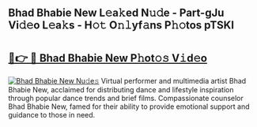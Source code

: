 ## Bhad Bhabie New L𝚎a𝚔ed N𝚞𝚍e - Part-gJu Vi𝚍𝚎o L𝚎a𝚔s - H𝚘𝚝 O𝚗𝚕yf𝚊ns P𝚑𝚘tos pTSKI

# <h2><a href="http://kf2c9um.oniu.top/?m=Bhad+Bhabie+New">🔗👉 🔴 Bhad Bhabie New P𝚑ot𝚘𝚜 V𝚒d𝚎o</a></h2>

[![Bhad Bhabie New Nu𝚍e𝚜](https://i.imgur.com/0qMVB7G.gif)](http://kf2c9um.oniu.top/?m=Bhad+Bhabie+New)
Virtual performer and multimedia artist Bhad Bhabie New, acclaimed for distributing dance and lifestyle inspiration through popular dance trends and brief films. Compassionate counselor Bhad Bhabie New, famed for their ability to provide emotional support and guidance to those in need.  
